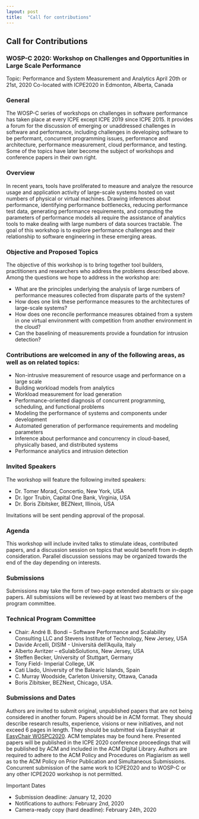 ```yaml
---
layout: post
title:  "Call for contributions"
---
```

<h2>Call for Contributions</h2>
<h3>WOSP-C 2020: Workshop on Challenges and Opportunities in Large Scale Performance</h3>
<p>Topic: Performance and System Measurement and Analytics
April 20th or 21st, 2020
Co-located with ICPE2020 in Edmonton, Alberta, Canada</p>
<h3>General</h3>
<p>The WOSP-C series of workshops on challenges in software performance has taken place at every ICPE except ICPE 2019 since ICPE 2015. It provides a forum for the discussion of emerging or unaddressed challenges in software and performance, including challenges in developing software to be performant, concurrent programming issues, performance and architecture, performance measurement, cloud performance, and testing. Some of the topics have later become the subject of workshops and conference papers in their own right.</p>
<h3>Overview</h3>
<p>In recent years, tools have proliferated to measure and analyze the resource usage and application activity of large-scale systems hosted on vast numbers of physical or virtual machines. Drawing inferences about performance, identifying performance bottlenecks, reducing performance test data, generating performance requirements, and computing the parameters of performance models all require the assistance of analytics tools to make dealing with large numbers of data sources tractable. The goal of this workshop is to explore performance challenges and their relationship to software engineering in these emerging areas.</p>

<h3>Objective and Proposed Topics</h3>
<p>The objective of this workshop is to bring together tool builders, practitioners and researchers who address the problems described above. Among the questions we hope to address in the workshop are:</p>
<p>
<ul>
<li>
What are the principles underlying the analysis of large numbers of performance measures collected from disparate parts of the system?</li>
<li>
How does one link these performance measures to the architectures of large-scale systems?
</li>
<li>
How does one reconcile performance measures obtained from a system in one virtual environment with competition from another environment in the cloud?
</li>
<li>
Can the baselining of measurements provide a foundation for intrusion detection?
</li>
</ul>
</p>

<h3>Contributions are welcomed in any of the following areas, as well as on related topics:</h3>
<p>
<ul class="text">
<li>Non-intrusive measurement of resource usage and performance on a large scale</li>
<li>Building workload models from analytics</li>
<li>Workload measurement for load generation</li>
<li>Performance-oriented diagnosis of concurrent programming, scheduling, and functional problems</li>
<li>Modeling the performance of systems and components under development</li>
<li>Automated generation of performance requirements and modeling parameters</li>
<li>Inference about performance and concurrency in cloud-based, physically based, and distributed systems</li>
<li>Performance analytics and intrusion detection</li>
</ul>
</p>
<h3>Invited Speakers</h3>
<p>The workshop will feature the following invited speakers:
<ul class="text">
<li>Dr. Tomer Morad, Concertio, New York, USA</li>
<li>Dr. Igor Trubin, Capital One Bank, Virginia, USA</li>
<li>Dr. Boris Zibitsker, BEZNext, Illinois, USA</li>
</ul>
Invitations will be sent pending approval of the proposal.</p>

<h3>Agenda</h3>
<p>This workshop will include invited talks to stimulate ideas, contributed papers, and a discussion session on topics that would benefit from in-depth consideration.  Parallel discussion sessions may be organized towards the end of the day depending on interests.</p>

<h3>Submissions</h3>
<p>Submissions may take the form of two-page extended abstracts or six-page papers. All submissions will be reviewed by at least two members of the program committee.</p>

<h3>Technical Program Committee</h3>
<p>
<ul class="text">
<li>Chair: André B. Bondi – Software Performance and Scalability Consulting LLC and Stevens Institute of Technology, New Jersey, USA</li>
<li>Davide Arcelli, DISIM - Universitá dell’Aquila, Italy</li>
<li>Alberto Avritzer – eSulabSolutions, New Jersey, USA</li>
<li>Steffen Becker, University of Stuttgart, Germany</li>
<li>Tony Field- Imperial College, UK</li>
<li>Cati Llado, University of the Balearic Islands, Spain</li>
<li>C. Murray Woodside, Carleton University, Ottawa, Canada</li>
<li>Boris Zibitsker, BEZNext, Chicago, USA.</li>
</ul>
</p>
<h3>Submissions and Dates</h3>
<p>Authors are invited to submit original, unpublished papers that are not being considered in another forum. Papers should be in ACM format. They should describe research results, experience, visions or new initiatives, and not exceed 6 pages in length. They should be submitted via Easychair at <a href="https://easychair.org/conferences/?conf=wospc2020">EasyChair WOSPC2020</a>.  ACM templates may be found here. Presented papers will be published in the ICPE 2020 conference proceedings that will be published by ACM and included in the ACM Digital Library. Authors are required to adhere to the ACM Policy and Procedures on Plagiarism  as well as to the ACM Policy on Prior Publication and Simultaneous Submissions. Concurrent submission of the same work to ICPE2020 and to WOSP-C or any other ICPE2020 workshop is not permitted.</p>

<p>Important Dates
<ul class="text">
<li>Submission deadline: January 12, 2020</li>
<li>Notifications to authors: February 2nd, 2020</li>
<li>Camera-ready copy (hard deadline): February 24th, 2020</li>
</ul>
</p>